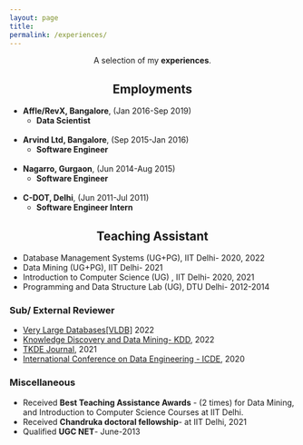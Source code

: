 ```yaml
---
layout: page
title: 
permalink: /experiences/
---
```


<p align="center">
A selection of my <b>experiences</b>.
</p>

## <center>Employments</center>

- **Affle/RevX, Bangalore**, (Jan 2016-Sep 2019)
  * **Data Scientist**
<br/><br/>
- **Arvind Ltd, Bangalore**, (Sep 2015-Jan 2016)
  * **Software Engineer**
<br/><br/>
- **Nagarro, Gurgaon**, (Jun 2014-Aug 2015)
  * **Software Engineer**
<br/><br/>
- **C-DOT, Delhi**, (Jun 2011-Jul 2011)
  * **Software Engineer Intern**


## <center>Teaching Assistant </center>

- Database Management Systems (UG+PG), IIT Delhi- 2020, 2022
- Data Mining (UG+PG), IIT Delhi- 2021
- Introduction to Computer Science (UG) , IIT Delhi- 2020, 2021
- Programming and Data Structure Lab (UG), DTU Delhi- 2012-2014


### Sub/ External Reviewer
- [Very Large Databases[VLDB]](http://www.vldb.org/) 2022
- [Knowledge Discovery and Data Mining- KDD](https://www.kdd.org/kdd2020/), 2022
- [TKDE Journal](https://ieeexplore.ieee.org/xpl/RecentIssue.jsp?punumber=69), 2021
- [International Conference on Data Engineering - ICDE](https://www.utdallas.edu/icde/), 2020
 

### Miscellaneous
- Received **Best Teaching Assistance Awards** - (2 times) for Data Mining, and Introduction to Computer Science Courses at IIT Delhi.
- Received **Chandruka doctoral fellowship**- at IIT Delhi, 2021
- Qualified **UGC NET**- June-2013
 


